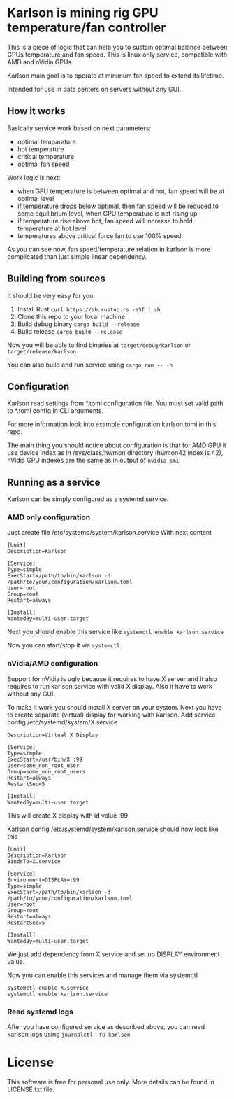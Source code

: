 # Karlson is mining rig GPU temperature/fan controller

This is a piece of logic that can help you to sustain optimal balance between 
GPUs temperature and fan speed. This is linux only service, compatible with AMD and nVidia GPUs.

Karlson main goal is to operate at minimum fan speed to extend its lifetime.

Intended for use in data centers on servers without any GUI. 

## How it works

Basically service work based on next parameters:

* optimal temparature
* hot temperature
* critical temperature
* optimal fan speed

Work logic is next:

* when GPU temperature is between optimal and hot, fan speed will be at optimal level
* if temperature drops below optimal, then fan speed will be reduced to some equilibrium level, when GPU temperature is not rising up
* if temperature rise above hot, fan speed will increase to hold temperature at hot level
* temperatures above critical force fan to use 100% speed.

As you can see now, fan speed/temperature relation in karlson is more complicated than just simple linear dependency.

## Building from sources

It should be very easy for you:

1. Install Rust `curl https://sh.rustup.rs -sSf | sh`
2. Clone this repo to your local machine
3. Build debug binary `cargo build --release`
4. Build release `cargo build --release`

Now you will be able to find binaries at `target/debug/karlson` or `target/release/karlson`

You can also build and run service using `cargo run -- -h`

## Configuration

Karlson read settings from *.toml configuration file.
You must set valid path to *.toml config in CLI arguments.

For more information look into example configuration karlson.toml in this repo.

The main thing you should notice about configuration 
is that for AMD GPU it use device index as in /sys/class/hwmon directory (hwmon42 index is 42),
nVidia GPU indexes are the same as in output of `nvidia-smi`.

## Running as a service

Karlson can be simply configured as a systemd service.

### AMD only configuration

Just create file /etc/systemd/system/karlson.service
With next content
```
[Unit]
Description=Karlson

[Service]
Type=simple
ExecStart=/path/to/bin/karlson -d /path/to/your/configuration/karlson.toml
User=root
Group=root
Restart=always

[Install]
WantedBy=multi-user.target
```

Next you should enable this service like `systemctl enable karlson.service`

Now you can start/stop it via `systemctl`

### nVidia/AMD configuration

Support for nVidia is ugly because it requires to have X server and it also requires to run karlson service with valid X display. Also it have to work without any GUI.

To make it work you should install X server on your system.
Next you have to create separate (virtual) display for working with karlson.
Add service config /etc/systemd/system/X.service
```
Description=Virtual X Display

[Service]
Type=simple
ExecStart=/usr/bin/X :99
User=some_non_root_user
Group=some_non_root_users
Restart=always
RestartSec=5

[Install]
WantedBy=multi-user.target
```

This will create X display with id value :99

Karlson config /etc/systemd/system/karlson.service should now look like this
```
[Unit]
Description=Karlson
BindsTo=X.service

[Service]
Environment=DISPLAY=:99
Type=simple
ExecStart=/path/to/bin/karlson -d  /path/to/your/configuration/karlson.toml
User=root
Group=root
Restart=always
RestartSec=5

[Install]
WantedBy=multi-user.target
```

We just add dependency from X service and set up DISPLAY environment value.

Now you can enable this services and manage them via systemctl
```
systemctl enable X.service
systemctl enable karlson.service
```

### Read systemd logs

After you have configured service as described above,
you can read karlson logs using `journalctl -fu karlson`

# License

This software is free for personal use only. More details can be found in LICENSE.txt file.